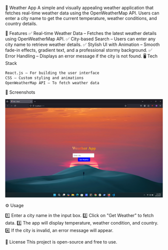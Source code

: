 📌 Weather App
A simple and visually appealing weather application that fetches real-time weather data using the OpenWeatherMap API. Users can enter a city name to get the current temperature, weather conditions, and country details.

🌟 Features
✅ Real-time Weather Data – Fetches the latest weather details using OpenWeatherMap API.
✅ City-based Search – Users can enter any city name to retrieve weather details.
✅ Stylish UI with Animation – Smooth fade-in effects, gradient text, and a professional stormy background.
✅ Error Handling – Displays an error message if the city is not found.
🖥️ Tech Stack

    React.js – For building the user interface
    CSS – Custom styling and animations
    OpenWeatherMap API – To fetch weather data

📸 Screenshots

![alt text](<Screenshot (32)-1.png>)


⚙️ Usage

1️⃣ Enter a city name in the input box.
2️⃣ Click on "Get Weather" to fetch data.
3️⃣ The app will display temperature, weather condition, and country.
4️⃣ If the city is invalid, an error message will appear.

📜 License
This project is open-source and free to use.